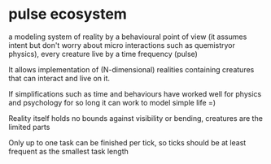 # pulse ecosystem

a modeling system of reality by a behavioural point of view (it assumes intent but don't worry about micro interactions such as quemistryor physics), every creature live by a time frequency (pulse)

It allows implementation of (N-dimensional) realities containing creatures that can interact and live on it.

If simplifications such as time and behaviours have worked well for physics and psychology for so long it can work to model simple life =)

Reality itself holds no bounds against visibility or bending, creatures are the limited parts

Only up to one task can be finished per tick, so ticks should be at least frequent as the smallest task length